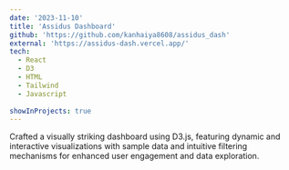 ```yaml
---
date: '2023-11-10'
title: 'Assidus Dashboard'
github: 'https://github.com/kanhaiya8608/assidus_dash'
external: 'https://assidus-dash.vercel.app/'
tech:
  - React
  - D3
  - HTML
  - Tailwind
  - Javascript
    
showInProjects: true
---
```


Crafted a visually striking dashboard using D3.js, featuring dynamic and interactive visualizations with sample data and intuitive filtering mechanisms for enhanced user engagement and data exploration.
